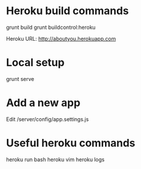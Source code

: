 # Heroku build commands

grunt build
grunt buildcontrol:heroku

Heroku URL: http://aboutyou.herokuapp.com

# Local setup

grunt serve

# Add a new app
Edit /server/config/app.settings.js

# Useful heroku commands
heroku run bash
heroku vim
heroku logs
